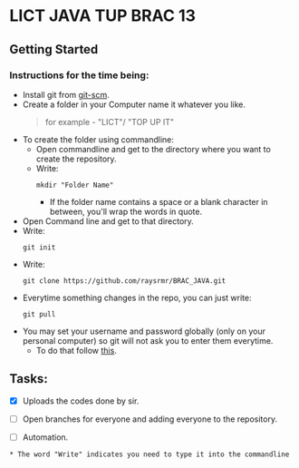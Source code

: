 # LICT JAVA TUP BRAC 13

## Getting Started

### Instructions for the time being:

* Install git from [git-scm](http://git-scm.com/).
* Create a folder in your Computer name it whatever you like.
    > for example - "LICT"/ "TOP UP IT"
* To create the folder using commandline:
  * Open commandline and get to the directory where you want to create the repository.
  * Write: 
    ```
    mkdir "Folder Name"
    ```
    * If the folder name contains a space or a blank character in between, you'll wrap the words in quote.
* Open Command line and get to that directory.
* Write: 
    ```
    git init
    ```
* Write: 
    ```
    git clone https://github.com/raysrmr/BRAC_JAVA.git
    ```
* Everytime something changes in the repo, you can just write: 
    ```
    git pull
    ```
* You may set your username and password globally (only on your personal computer) so git will not ask you to enter them everytime. 
  * To do that follow [this](https://help.github.com/articles/setting-your-username-in-git/).

## Tasks:
- [x] Uploads the codes done by sir.
- [ ] Open branches for everyone and adding everyone to the repository.
- [ ] Automation.


```
* The word "Write" indicates you need to type it into the commandline
```
